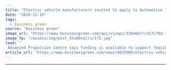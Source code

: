 ```yaml
---
title: "Electric vehicle manufacturers invited to apply to Automotive Transformation Fund"
date: "2020-12-15"
tags: 
  - business green
source: "business green"
image_url: "https://www.businessgreen.com/api/v1/wps/339e6ef/c417c76d-19da-42fd-82b8-d101482b8787/1/Nissan-Sunderland-185x114.jpg"
image_fp: "/assets/img/post_thumbnails/172.jpg"
lead: "
 Advanced Propulsion Centre says funding is available to support feasibility studies across green auto industry supply chain ..."
article_url: "https://www.businessgreen.com/news/4025000/electric-vehicle-manufacturers-invited-apply-automotive-transformation-fund"
---
```


---
